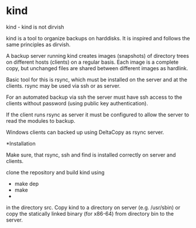 # kind
kind - kind is not dirvish

kind is a tool to organize backups on harddisks. 
It is inspired and follows the same principles as dirvish.

A backup server running kind creates images (snapshots) of 
directory trees on different hosts (clients) on a regular basis. 
Each image is a complete copy, but unchanged files are 
shared between different images as hardlink. 

Basic tool for this is rsync, which must be installed on the 
server and at the clients. rsync may be used via ssh or as server.

For an automated backup via ssh the server must have ssh access 
to the clients without password (using public key authentication).

If the client runs rsync as server it must be configured to allow the
server to read the modules to backup. 

Windows clients can backed up using DeltaCopy as rsync server.

*Installation

Make sure, that rsync, ssh and find is installed correctly on server and clients.

clone the repository and build kind using
- make dep
- make 
- 
in the directory src. Copy kind to a directory on server (e.g. /usr/sbin)
or
copy the statically linked binary (for x86-64) from directory bin to the server.

